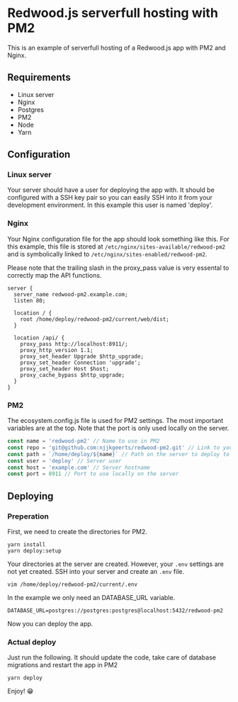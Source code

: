 # Redwood.js serverfull hosting with PM2

This is an example of serverfull hosting of a Redwood.js app with PM2 and Nginx.

## Requirements

- Linux server
- Nginx
- Postgres
- PM2
- Node
- Yarn

## Configuration

### Linux server

Your server should have a user for deploying the app with. It should be configured with a SSH key pair so you can easily SSH into it from your development environment. In this example this user is named 'deploy'.

### Nginx

Your Nginx configuration file for the app should look something like this. For this example, this file is stored at `/etc/nginx/sites-available/redwood-pm2` and is symbolically linked to `/etc/nginx/sites-enabled/redwood-pm2`.

Please note that the trailing slash in the proxy_pass value is very essental to correctly map the API functions.

```
server {
  server_name redwood-pm2.example.com;
  listen 80;

  location / {
    root /home/deploy/redwood-pm2/current/web/dist;
  }

  location /api/ {
    proxy_pass http://localhost:8911/;
    proxy_http_version 1.1;
    proxy_set_header Upgrade $http_upgrade;
    proxy_set_header Connection 'upgrade';
    proxy_set_header Host $host;
    proxy_cache_bypass $http_upgrade;
  }
}
```

### PM2

The ecosystem.config.js file is used for PM2 settings. The most important variables are at the top. Note that the port is only used locally on the server.

```javascript
const name = 'redwood-pm2' // Name to use in PM2
const repo = 'git@github.com:njjkgeerts/redwood-pm2.git' // Link to your repo
const path = `/home/deploy/${name}` // Path on the server to deploy to
const user = 'deploy' // Server user
const host = 'example.com' // Server hostname
const port = 8911 // Port to use locally on the server
```

## Deploying

### Preperation

First, we need to create the directories for PM2.

```
yarn install
yarn deploy:setup
```

Your directories at the server are created. However, your `.env` settings are not yet created. SSH into your server and create an `.env` file.

```
vim /home/deploy/redwood-pm2/current/.env
```

In the example we only need an DATABASE_URL variable.

```
DATABASE_URL=postgres://postgres:postgres@localhost:5432/redwood-pm2
```

Now you can deploy the app.

### Actual deploy

Just run the following. It should update the code, take care of database migrations and restart the app in PM2

```
yarn deploy
```

Enjoy! 😁
